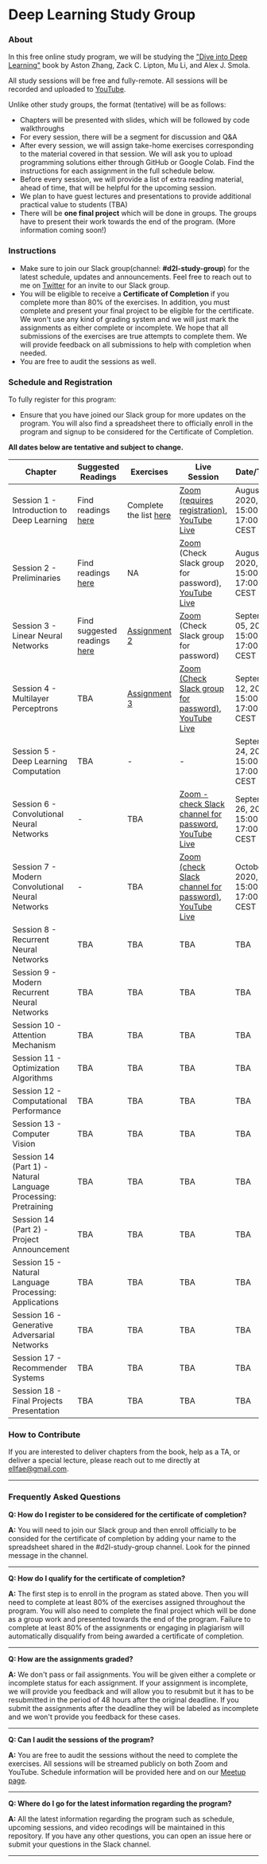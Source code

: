 # Deep Learning Study Group

### About
In this free online study program, we will be studying the ["Dive into Deep Learning"](https://d2l.ai/index.html) book by Aston Zhang, Zack C. Lipton, Mu Li, and Alex J. Smola.

All study sessions will be free and fully-remote. All sessions will be recorded and uploaded to [YouTube](https://www.youtube.com/channel/UCyna_OxOWL7IEuOwb7WhmxQ?view_as=subscriber).

Unlike other study groups, the format (tentative) will be as follows:
- Chapters will be presented with slides, which will be followed by code walkthroughs
- For every session, there will be a segment for discussion and Q&A
- After every session, we will assign take-home exercises corresponding to the material covered in that session. We will ask you to upload programming solutions either through GitHub or Google Colab. Find the instructions for each assignment in the full schedule below.
- Before every session, we will provide a list of extra reading material, ahead of time, that will be helpful for the upcoming session.
- We plan to have guest lectures and presentations to provide additional practical value to students (TBA)
- There will be **one final project** which will be done in groups. The groups have to present their work towards the end of the program. (More information coming soon!)

### Instructions
- Make sure to join our Slack group(channel: **#d2l-study-group**) for the latest schedule, updates and announcements. Feel free to reach out to me on [Twitter](https://twitter.com/omarsar0) for an invite to our Slack group.
- You will be eligible to receive a **Certificate of Completion** if you complete more than 80% of the exercises. In addition, you must complete and present your final project to be eligible for the certificate. We won't use any kind of grading system and we will just mark the assignments as either complete or incomplete. We hope that all submissions of the exercises are true attempts to complete them. We will provide feedback on all submissions to help with completion when needed.
- You are free to audit the sessions as well.

### Schedule and Registration

To fully register for this program:
- Ensure that you have joined our Slack group for more updates on the program. You will also find a spreadsheet there to officially enroll in the program and signup to be considered for the Certificate of Completion.

**All dates below are tentative and subject to change.**

| Chapter | Suggested Readings | Exercises | Live Session | Date/Time | Slides/Notebook | Recording |
|------|-------|-------|------|-----|------|----|
| Session 1 - Introduction to Deep Learning| Find readings [here](https://github.com/dair-ai/d2l-study-group/blob/master/readings/section-01.md) | Complete the list [here](https://github.com/dair-ai/d2l-study-group/blob/master/exercises/section-01.md) | [Zoom (requires registration)](https://us02web.zoom.us/meeting/register/tZwtduyuqjsiHNdD0NxIB2A-rSRhaoEjL9Nn), [YouTube Live](https://www.youtube.com/watch?v=xS3_b0BsSes&feature=youtu.be) | August 1, 2020, 15:00 - 17:00 CEST | [PDF](https://github.com/dair-ai/d2l-study-group/blob/master/slides/Session%201%20-%20Introduction%20to%20Deep%20Learning%20-%20Dive%20into%20Deep%20Learning%20Study%20Group.pdf) | [YouTube](https://www.youtube.com/watch?v=xS3_b0BsSes) |
| Session 2 - Preliminaries| Find readings [here](https://github.com/dair-ai/d2l-study-group/blob/master/readings/section-02.md) | NA| [Zoom](https://us02web.zoom.us/j/84658372189?pwd=am9lY3pHVHhCRGVuSnJDZmVDUHVvQT09) (Check Slack group for password), [YouTube Live](https://youtu.be/RyNM1PdgFUQ) | August 15, 2020, 15:00 - 17:00 CEST | [Preliminaries](https://colab.research.google.com/drive/1a_1pTRPToTXMuLDxzEbdsGTws_AXOY4U?usp=sharing), [Hacking Guide to Neural Networks - Draft](https://colab.research.google.com/drive/1m0lNJ9n8LUXHHU4pOLrZZjSMjoeRKCrN?usp=sharing) | [YouTube](https://youtu.be/RyNM1PdgFUQ) |
| Session 3 - Linear Neural Networks| Find suggested readings [here](https://github.com/dair-ai/d2l-study-group/blob/master/readings/section-03.md) | [Assignment 2](https://github.com/dair-ai/d2l-study-group/blob/master/exercises/section-03.md) | [Zoom](https://us02web.zoom.us/j/81313374436?pwd=c3A5VkFQQVZ6UEFaQnNlTFgwWGoxZz09) (Check Slack group for password) | September 05, 2020, 15:00 - 17:00 CEST | [Slides](https://github.com/dair-ai/d2l-study-group/blob/master/slides/Session%203%20-%20Linear%20Neural%20Networks.pdf), [Notebook](https://colab.research.google.com/drive/1tqdWN073CUxk-Fikcg42ATnjYr3kxfCR?usp=sharing) | [YouTube](https://youtu.be/OFo85Zq3taU) |
| Session 4 - Multilayer Perceptrons| TBA| [Assignment 3](https://github.com/dair-ai/d2l-study-group/blob/master/exercises/section-04.md) | [Zoom (Check Slack group for password)](https://us02web.zoom.us/j/81516716541?pwd=aUpRaXdwM0IrTG1SYWlhTlFwa3JRQT09), [YouTube Live](https://youtu.be/ABWUlfMpDt8) | September 12, 2020, 15:00 - 17:00 CEST | [Notebook](https://colab.research.google.com/drive/1ybr2gkjePOIm4rNQDUL-jpGq4bplHr1N?usp=sharing), [Slides](https://github.com/dair-ai/d2l-study-group/blob/master/slides/Section%204%20-%20Multilayer%20perceptrons.pdf) | [YouTube](https://youtu.be/ABWUlfMpDt8) |
| Session 5 - Deep Learning Computation| TBA | - | - | September 24, 2020, 15:00 - 17:00 CEST | [Notebook](https://colab.research.google.com/drive/15KjalW-DIHPyyqPx4YFuEkmXJkwFINjH?usp=sharing) | [YouTube](https://youtu.be/Sbo30zbquYs) |
| Session 6 - Convolutional Neural Networks| -| TBA | [Zoom - check Slack channel for password](https://us02web.zoom.us/j/82395300378?pwd=QnpKcWJ0VFBpWFlPTTdpN25JSGpKZz09), [YouTube Live](https://youtu.be/9VU4QpHAD5U) | September 26, 2020, 15:00 - 17:00 CEST | TBA | TBA |
| Session 7 - Modern Convolutional Neural Networks| - | TBA | [Zoom (check Slack channel for password)](https://us02web.zoom.us/j/82201914115?pwd=SGJibjRUVEtUVlFyb2xTRU5qR3N5UT09), [YouTube Live](https://youtu.be/57PBRdG99aA) | October 3, 2020, 15:00 - 17:00 CEST | TBA | TBA |
| Session 8 - Recurrent Neural Networks| TBA| TBA | TBA | TBA| TBA | TBA |
| Session 9 - Modern Recurrent Neural Networks| TBA| TBA | TBA | TBA | TBA | TBA |
| Session 10 - Attention Mechanism| TBA| TBA | TBA | TBA| TBA | TBA |
| Session 11 - Optimization Algorithms| TBA| TBA | TBA | TBA | TBA | TBA |
| Session 12 - Computational Performance| TBA| TBA | TBA | TBA | TBA | TBA |
| Session 13 - Computer Vision| TBA| TBA | TBA | TBA| TBA | TBA |
| Session 14 (Part 1) - Natural Language Processing: Pretraining| TBA| TBA | TBA | TBA| TBA | TBA |
| Session 14 (Part 2) - Project Announcement| TBA | TBA | TBA | TBA | TBA | TBA |
| Session 15 - Natural Language Processing: Applications| TBA| TBA | TBA | TBA | TBA | TBA |
| Session 16 - Generative Adversarial Networks| TBA| TBA | TBA| TBA | TBA | TBA |
| Session 17 - Recommender Systems| TBA| TBA | TBA| TBA | TBA | TBA |
| Session 18 - Final Projects Presentation | TBA| TBA | TBA| TBA | TBA | TBA |



### How to Contribute
If you are interested to deliver chapters from the book, help as a TA, or deliver a special lecture, please reach out to me directly at ellfae@gmail.com.

---

### Frequently Asked Questions
**Q: How do I register to be considered for the certificate of completion?**

**A:** You will need to join our Slack group and then enroll officially to be consided for the certificate of completion by adding your name to the spreadsheet shared in the #d2l-study-group channel. Look for the pinned message in the channel.

---
**Q: How do I qualify for the certificate of completion?**

**A:** The first step is to enroll in the program as stated above. Then you will need to complete at least 80% of the exercises assigned throughout the program. You will also need to complete the final project which will be done as a group work and presented towards the end of the program. Failure to complete at least 80% of the assignments or engaging in plagiarism will automatically disqualify from being awarded a certificate of completion.

---
**Q: How are the assignments graded?**

**A:** We don't pass or fail assignments. You will be given either a complete or incomplete status for each assignment. If your assignment is incomplete, we will provide you feedback and will allow you to resubmit but it has to be resubmitted in the period of 48 hours after the original deadline. If you submit the assignments after the deadline they will be labeled as incomplete and we won't provide you feedback for these cases.   

---

**Q: Can I audit the sessions of the program?**

**A:** You are free to audit the sessions without the need to complete the exercises. All sessions will be streamed publicly on both Zoom and YouTube. Schedule information will be provided here and on our [Meetup page](https://www.meetup.com/dair-ai/).  

---

**Q: Where do I go for the latest information regarding the program?**

**A:** All the latest information regarding the program such as schedule, upcoming sessions, and video recodings will be maintained in this repository. If you have any other questions, you can open an issue here or submit your questions in the Slack channel.

---
